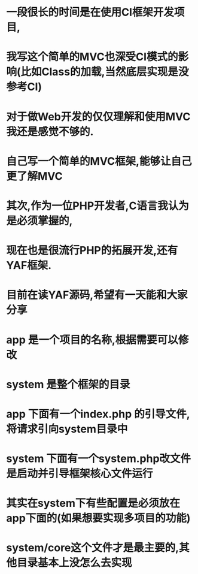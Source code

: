 # 一段很长的时间是在使用CI框架开发项目,
# 我写这个简单的MVC也深受CI模式的影响(比如Class的加载,当然底层实现是没参考CI)
# 对于做Web开发的仅仅理解和使用MVC我还是感觉不够的.
# 自己写一个简单的MVC框架,能够让自己更了解MVC

# 其次,作为一位PHP开发者,C语言我认为是必须掌握的,
# 现在也是很流行PHP的拓展开发,还有YAF框架.
# 目前在读YAF源码,希望有一天能和大家分享

# app 是一个项目的名称,根据需要可以修改
# system 是整个框架的目录

# app 下面有一个index.php 的引导文件,将请求引向system目录中
# system 下面有一个system.php改文件是启动并引导框架核心文件运行
# 其实在system下有些配置是必须放在app下面的(如果想要实现多项目的功能)
# system/core这个文件才是最主要的,其他目录基本上没怎么去实现
